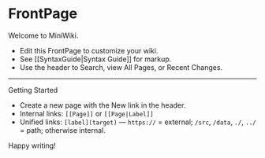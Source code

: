 # FrontPage

Welcome to MiniWiki.

- Edit this FrontPage to customize your wiki.
- See [[SyntaxGuide|Syntax Guide]] for markup.
- Use the header to Search, view All Pages, or Recent Changes.

---

Getting Started

- Create a new page with the New link in the header.
- Internal links: `[[Page]]` or `[[Page|Label]]`
- Unified links: `[label](target)` — `https://` = external; `/src`, `/data`, `./`, `../` = path; otherwise internal.

Happy writing!

